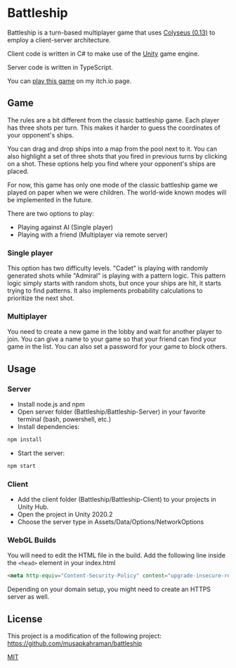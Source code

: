 # Battleship

Battleship is a turn-based multiplayer game that uses [Colyseus (0.13)](https://0-13-x.docs.colyseus.io/) to employ a
client-server architecture.

Client code is written in C# to make use of the [Unity](https://unity.com/) game engine.

Server code is written in TypeScript.

You can [play this game](https://muk.itch.io/amiral) on my itch.io page.

## Game

The rules are a bit different from the classic battleship game. Each player has three shots per turn. This makes it
harder to guess the coordinates of your opponent's ships.

You can drag and drop ships into a map from the pool next to it. You can also highlight a set of three shots that you
fired in previous turns by clicking on a shot. These options help you find where your opponent's ships are placed.

For now, this game has only one mode of the classic battleship game we played on paper when we were children. The
world-wide known modes will be implemented in the future.

There are two options to play:

- Playing against AI (Single player)
- Playing with a friend (Multiplayer via remote server)

### Single player

This option has two difficulty levels. "Cadet" is playing with randomly generated shots while "Admiral" is playing with
a pattern logic. This pattern logic simply starts with random shots, but once your ships are hit, it starts trying to
find patterns. It also implements probability calculations to prioritize the next shot.

### Multiplayer

You need to create a new game in the lobby and wait for another player to join. You can give a name to your game so that
your friend can find your game in the list. You can also set a password for your game to block others.

## Usage

### Server

- Install node.js and npm
- Open server folder (Battleship/Battleship-Server) in your favorite terminal (bash, powershell, etc.)
- Install dependencies:

```bash
npm install
```

- Start the server:

```bash
npm start
```

### Client

- Add the client folder (Battleship/Battleship-Client) to your projects in Unity Hub.
- Open the project in Unity 2020.2
- Choose the server type in Assets/Data/Options/NetworkOptions

### WebGL Builds

You will need to edit the HTML file in the build. Add the following line inside the `<head>` element in your index.html

```html
<meta http-equiv="Content-Security-Policy" content="upgrade-insecure-requests">
```

Depending on your domain setup, you might need to create an HTTPS server as well.

## License

This project is a modification of the following project:
https://github.com/musapkahraman/battleship

[MIT](https://choosealicense.com/licenses/mit/)
